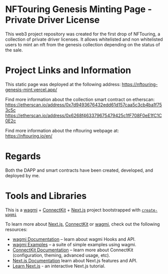 # NFTouring Genesis Minting Page - Private Driver License

This web3 project repository was created for the first drop of NFTouring, a collection of private driver licenses. It allows whitelisted and non whitelisted users to mint an nft from the genesis collection depending on the status of the sale.

# Project Links and Information

This static page was deployed at the following address: https://nftouring-genesis-mint.vercel.app/

Find more information about the collection smart contract on etherscan: https://etherscan.io/address/0x7d9493676432edd61d157caa5c3cb4ba1f753c5c https://etherscan.io/address/0x6268f463379675479425c1fF708F0eE1fC1C0E2c

Find more information about the nftouring webpage at: https://nftouring.io/en/

# Regards

Both the DAPP and smart contracts have been created, developed, and deployed by me.

# Tools and Libraries

This is a [wagmi](https://wagmi.sh) + [ConnectKit](https://docs.family.co/connectkit) + [Next.js](https://nextjs.org) project bootstrapped with [`create-wagmi`](https://github.com/wagmi-dev/wagmi/tree/main/packages/create-wagmi)

To learn more about [Next.js](https://nextjs.org), [ConnectKit](https://docs.family.co/connectkit) or [wagmi](https://wagmi.sh), check out the following resources:

- [wagmi Documentation](https://wagmi.sh) – learn about wagmi Hooks and API.
- [wagmi Examples](https://wagmi.sh/examples/connect-wallet) – a suite of simple examples using wagmi.
- [ConnectKit Documentation](https://docs.family.co/connectkit) – learn more about ConnectKit (configuration, theming, advanced usage, etc).
- [Next.js Documentation](https://nextjs.org/docs) learn about Next.js features and API.
- [Learn Next.js](https://nextjs.org/learn) - an interactive Next.js tutorial.
